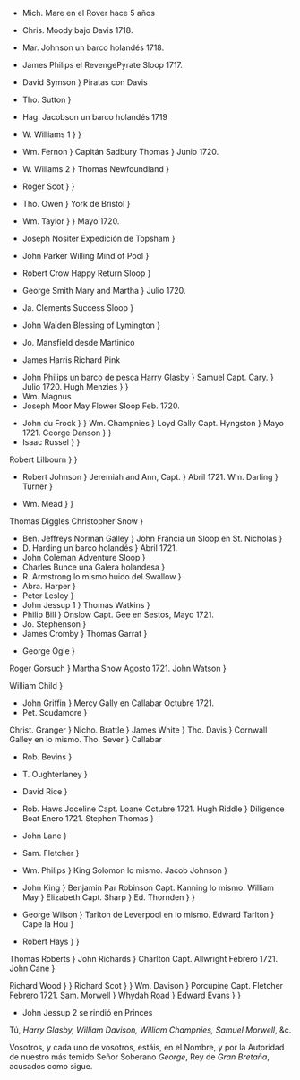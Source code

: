 * Mich. Mare en el Rover hace 5 años
* Chris. Moody bajo Davis 1718.
* Mar. Johnson un barco holandés 1718.
* James Philips el RevengePyrate Sloop 1717.
* David Symson } Piratas con Davis
* Tho. Sutton }
* Hag. Jacobson un barco holandés 1719
* W. Williams 1 } }
* Wm. Fernon } Capitán Sadbury Thomas } Junio 1720.
* W. Willams 2 } Thomas Newfoundland }
* Roger Scot } }

* Tho. Owen } York de Bristol }
* Wm. Taylor } } Mayo 1720.
* Joseph Nositer Expedición de Topsham }

* John Parker Willing Mind of Pool }
* Robert Crow Happy Return Sloop }
* George Smith Mary and Martha } Julio 1720.
* Ja. Clements Success Sloop }
* John Walden Blessing of Lymington }
* Jo. Mansfield desde Martinico
+ James Harris Richard Pink
* John Philips un barco de pesca
Harry Glasby } Samuel Capt. Cary. } Julio 1720.
Hugh Menzies } }
* Wm. Magnus
* Joseph Moor May Flower Sloop Feb. 1720.
+ John du Frock } }
Wm. Champnies } Loyd Gally Capt. Hyngston } Mayo 1721.
George Danson } }
+ Isaac Russel } }

Robert Lilbourn } }
* Robert Johnson } Jeremiah and Ann, Capt. } Abril 1721.
Wm. Darling } Turner }
+ Wm. Mead } }

Thomas Diggles Christopher Snow }
* Ben. Jeffreys Norman Galley }
John Francia un Sloop en St. Nicholas }
* D. Harding un barco holandés } Abril 1721.
* John Coleman Adventure Sloop }
* Charles Bunce una Galera holandesa }
* R. Armstrong lo mismo huido del Swallow }
* Abra. Harper }
* Peter Lesley }
* John Jessup 1 }
Thomas Watkins }
* Philip Bill } Onslow Capt. Gee en Sestos, Mayo 1721.
* Jo. Stephenson }
* James Cromby }
Thomas Garrat }
+ George Ogle }

Roger Gorsuch } Martha Snow Agosto 1721.
John Watson }

William Child }
* John Griffin } Mercy Gally en Callabar Octubre 1721.
* Pet. Scudamore }

Christ. Granger }
Nicho. Brattle }
James White }
Tho. Davis } Cornwall Galley en lo mismo.
Tho. Sever } Callabar
* Rob. Bevins }
* T. Oughterlaney }
* David Rice }
* Rob. Haws Joceline Capt. Loane Octubre 1721.
Hugh Riddle } Diligence Boat Enero 1721.
Stephen Thomas }

* John Lane }
* Sam. Fletcher }
* Wm. Philips } King Solomon lo mismo.
Jacob Johnson }
* John King }
Benjamin Par Robinson Capt. Kanning lo mismo.
William May } Elizabeth Capt. Sharp }
Ed. Thornden } }

* George Wilson } Tarlton de Leverpool en lo mismo.
Edward Tarlton } Cape la Hou }
* Robert Hays } }

Thomas Roberts }
John Richards } Charlton Capt. Allwright Febrero 1721.
John Cane }

Richard Wood } }
Richard Scot } }
Wm. Davison } Porcupine Capt. Fletcher Febrero 1721.
Sam. Morwell } Whydah Road }
Edward Evans } }
* John Jessup 2 se rindió en Princes

Tú, *Harry Glasby, William Davison, William Champnies, Samuel Morwell*, &c.

Vosotros, y cada uno de vosotros, estáis, en el Nombre, y por la Autoridad de nuestro más temido Señor Soberano *George*, Rey de *Gran Bretaña*, acusados como sigue.